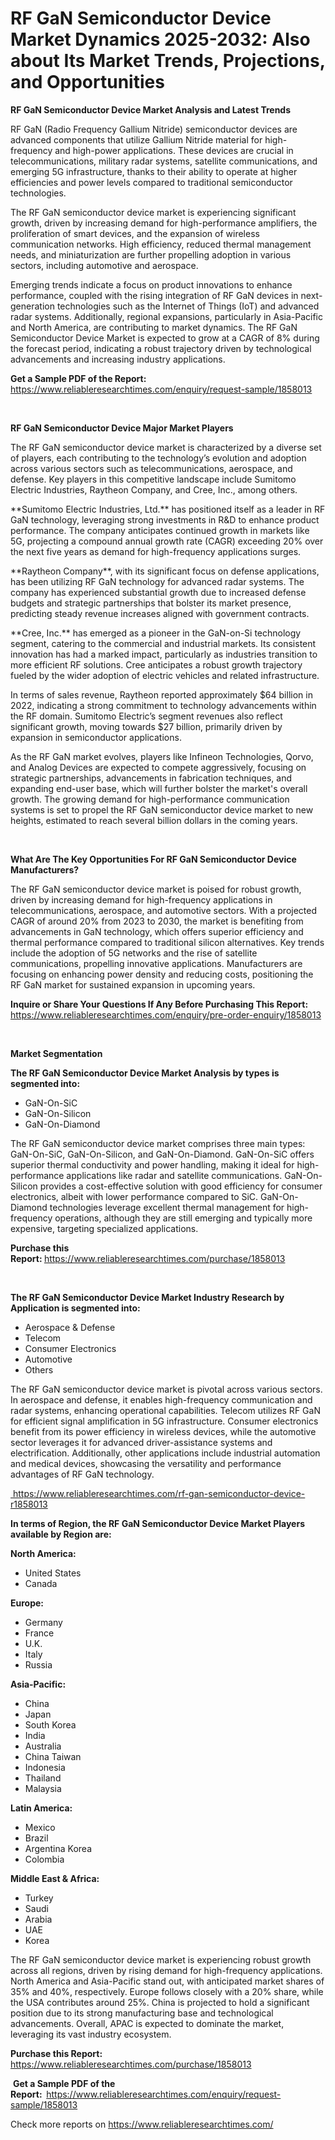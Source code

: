<p><h1>RF GaN Semiconductor Device Market Dynamics 2025-2032: Also about Its Market Trends, Projections, and Opportunities</h1></p><p><strong>RF GaN Semiconductor Device Market Analysis and Latest Trends</strong></p>
<p><p>RF GaN (Radio Frequency Gallium Nitride) semiconductor devices are advanced components that utilize Gallium Nitride material for high-frequency and high-power applications. These devices are crucial in telecommunications, military radar systems, satellite communications, and emerging 5G infrastructure, thanks to their ability to operate at higher efficiencies and power levels compared to traditional semiconductor technologies.</p><p>The RF GaN semiconductor device market is experiencing significant growth, driven by increasing demand for high-performance amplifiers, the proliferation of smart devices, and the expansion of wireless communication networks. High efficiency, reduced thermal management needs, and miniaturization are further propelling adoption in various sectors, including automotive and aerospace.</p><p>Emerging trends indicate a focus on product innovations to enhance performance, coupled with the rising integration of RF GaN devices in next-generation technologies such as the Internet of Things (IoT) and advanced radar systems. Additionally, regional expansions, particularly in Asia-Pacific and North America, are contributing to market dynamics. The RF GaN Semiconductor Device Market is expected to grow at a CAGR of 8% during the forecast period, indicating a robust trajectory driven by technological advancements and increasing industry applications.</p></p>
<p><strong>Get a Sample PDF of the Report:&nbsp;</strong> <a href="https://www.reliableresearchtimes.com/enquiry/request-sample/1858013?utm_campaign=3290&utm_medium=2&utm_source=Github&utm_content=ia&utm_term=07042025&utm_id=rf-gan-semiconductor-device">https://www.reliableresearchtimes.com/enquiry/request-sample/1858013</a></p>
<p>&nbsp;</p>
<p><strong>RF GaN Semiconductor Device Major Market Players</strong></p>
<p><p>The RF GaN semiconductor device market is characterized by a diverse set of players, each contributing to the technology’s evolution and adoption across various sectors such as telecommunications, aerospace, and defense. Key players in this competitive landscape include Sumitomo Electric Industries, Raytheon Company, and Cree, Inc., among others.</p><p>**Sumitomo Electric Industries, Ltd.** has positioned itself as a leader in RF GaN technology, leveraging strong investments in R&D to enhance product performance. The company anticipates continued growth in markets like 5G, projecting a compound annual growth rate (CAGR) exceeding 20% over the next five years as demand for high-frequency applications surges.</p><p>**Raytheon Company**, with its significant focus on defense applications, has been utilizing RF GaN technology for advanced radar systems. The company has experienced substantial growth due to increased defense budgets and strategic partnerships that bolster its market presence, predicting steady revenue increases aligned with government contracts.</p><p>**Cree, Inc.** has emerged as a pioneer in the GaN-on-Si technology segment, catering to the commercial and industrial markets. Its consistent innovation has had a marked impact, particularly as industries transition to more efficient RF solutions. Cree anticipates a robust growth trajectory fueled by the wider adoption of electric vehicles and related infrastructure.</p><p>In terms of sales revenue, Raytheon reported approximately $64 billion in 2022, indicating a strong commitment to technology advancements within the RF domain. Sumitomo Electric’s segment revenues also reflect significant growth, moving towards $27 billion, primarily driven by expansion in semiconductor applications.</p><p>As the RF GaN market evolves, players like Infineon Technologies, Qorvo, and Analog Devices are expected to compete aggressively, focusing on strategic partnerships, advancements in fabrication techniques, and expanding end-user base, which will further bolster the market's overall growth. The growing demand for high-performance communication systems is set to propel the RF GaN semiconductor device market to new heights, estimated to reach several billion dollars in the coming years.</p></p>
<p>&nbsp;</p>
<p><strong>What Are The Key Opportunities For RF GaN Semiconductor Device Manufacturers?</strong></p>
<p><p>The RF GaN semiconductor device market is poised for robust growth, driven by increasing demand for high-frequency applications in telecommunications, aerospace, and automotive sectors. With a projected CAGR of around 20% from 2023 to 2030, the market is benefiting from advancements in GaN technology, which offers superior efficiency and thermal performance compared to traditional silicon alternatives. Key trends include the adoption of 5G networks and the rise of satellite communications, propelling innovative applications. Manufacturers are focusing on enhancing power density and reducing costs, positioning the RF GaN market for sustained expansion in upcoming years.</p></p>
<p><strong>Inquire or Share Your Questions If Any Before Purchasing This Report:</strong> <a href="https://www.reliableresearchtimes.com/enquiry/pre-order-enquiry/1858013?utm_campaign=3290&utm_medium=2&utm_source=Github&utm_content=ia&utm_term=07042025&utm_id=rf-gan-semiconductor-device">https://www.reliableresearchtimes.com/enquiry/pre-order-enquiry/1858013</a></p>
<p>&nbsp;</p>
<p><strong>Market Segmentation</strong></p>
<p><strong>The RF GaN Semiconductor Device Market Analysis by types is segmented into:</strong></p>
<p><ul><li>GaN-On-SiC</li><li>GaN-On-Silicon</li><li>GaN-On-Diamond</li></ul></p>
<p><p>The RF GaN semiconductor device market comprises three main types: GaN-On-SiC, GaN-On-Silicon, and GaN-On-Diamond. GaN-On-SiC offers superior thermal conductivity and power handling, making it ideal for high-performance applications like radar and satellite communications. GaN-On-Silicon provides a cost-effective solution with good efficiency for consumer electronics, albeit with lower performance compared to SiC. GaN-On-Diamond technologies leverage excellent thermal management for high-frequency operations, although they are still emerging and typically more expensive, targeting specialized applications.</p></p>
<p><strong>Purchase this Report:&nbsp;</strong><a href="https://www.reliableresearchtimes.com/purchase/1858013?utm_campaign=3290&utm_medium=2&utm_source=Github&utm_content=ia&utm_term=07042025&utm_id=rf-gan-semiconductor-device">https://www.reliableresearchtimes.com/purchase/1858013</a></p>
<p>&nbsp;</p>
<p><strong>The RF GaN Semiconductor Device Market Industry Research by Application is segmented into:</strong></p>
<p><ul><li>Aerospace & Defense</li><li>Telecom</li><li>Consumer Electronics</li><li>Automotive</li><li>Others</li></ul></p>
<p><p>The RF GaN semiconductor device market is pivotal across various sectors. In aerospace and defense, it enables high-frequency communication and radar systems, enhancing operational capabilities. Telecom utilizes RF GaN for efficient signal amplification in 5G infrastructure. Consumer electronics benefit from its power efficiency in wireless devices, while the automotive sector leverages it for advanced driver-assistance systems and electrification. Additionally, other applications include industrial automation and medical devices, showcasing the versatility and performance advantages of RF GaN technology.</p></p>
<p><a href="https://www.reliableresearchtimes.com/rf-gan-semiconductor-device-r1858013?utm_campaign=3290&utm_medium=2&utm_source=Github&utm_content=ia&utm_term=07042025&utm_id=rf-gan-semiconductor-device">&nbsp;https://www.reliableresearchtimes.com/rf-gan-semiconductor-device-r1858013</a></p>
<p><strong>In terms of Region, the RF GaN Semiconductor Device Market Players available by Region are:</strong></p>
<p>
    <p> <strong> North America: </strong>
        <ul>
            <li>United States</li>
            <li>Canada</li>
        </ul>
        </p> 
    <p> <strong> Europe: </strong>
        <ul>
            <li>Germany</li>
            <li>France</li>
            <li>U.K.</li>
            <li>Italy</li>
            <li>Russia</li>
        </ul>
        </p> 
    <p> <strong> Asia-Pacific: </strong>
        <ul>
            <li>China</li>
            <li>Japan</li>
            <li>South Korea</li>
            <li>India</li>
            <li>Australia</li>
            <li>China Taiwan</li>
            <li>Indonesia</li>
            <li>Thailand</li>
            <li>Malaysia</li>
        </ul>
        </p> 
    <p> <strong> Latin America: </strong>
        <ul>
            <li>Mexico</li>
            <li>Brazil</li>
            <li>Argentina Korea</li>
            <li>Colombia</li>
        </ul>
        </p> 
    <p> <strong> Middle East & Africa: </strong>
        <ul>
            <li>Turkey</li>
            <li>Saudi</li>
            <li>Arabia</li>
            <li>UAE</li>
            <li>Korea</li>
        </ul>
    </p>
    </p>
<p><p>The RF GaN semiconductor device market is experiencing robust growth across all regions, driven by rising demand for high-frequency applications. North America and Asia-Pacific stand out, with anticipated market shares of 35% and 40%, respectively. Europe follows closely with a 20% share, while the USA contributes around 25%. China is projected to hold a significant position due to its strong manufacturing base and technological advancements. Overall, APAC is expected to dominate the market, leveraging its vast industry ecosystem.</p></p>
<p><strong>Purchase this Report: </strong><a href="https://www.reliableresearchtimes.com/purchase/1858013?utm_campaign=3290&utm_medium=2&utm_source=Github&utm_content=ia&utm_term=07042025&utm_id=rf-gan-semiconductor-device">https://www.reliableresearchtimes.com/purchase/1858013</a></p>
<p>&nbsp;<strong>Get a Sample PDF of the Report:&nbsp;&nbsp;</strong><a href="https://www.reliableresearchtimes.com/enquiry/request-sample/1858013?utm_campaign=3290&utm_medium=2&utm_source=Github&utm_content=ia&utm_term=07042025&utm_id=rf-gan-semiconductor-device">https://www.reliableresearchtimes.com/enquiry/request-sample/1858013</a></p>
<p><strong></strong></p>
<p>Check more reports on <a href="https://www.reliableresearchtimes.com/?utm_campaign=3290&utm_medium=2&utm_source=Github&utm_content=ia&utm_term=07042025&utm_id=rf-gan-semiconductor-device">https://www.reliableresearchtimes.com/</a></p>